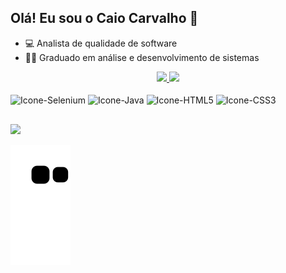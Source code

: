 ## Olá! Eu sou o Caio Carvalho 👋

- 💻 Analista de qualidade de software
- 🧑‍🎓 Graduado em análise e desenvolvimento de sistemas

<div align="center">
  <a href="https://github.com/kaiohenryk">
  <img height="150px" src="https://github-readme-stats.vercel.app/api?username=kaiohenryk&show_icons=true&theme=dark&include_all_commits=true&count_private=true"/>
  <img height="150px" src="https://github-readme-stats.vercel.app/api/top-langs/?username=kaiohenryk&layout=compact&langs_count=7&theme=dark"/>
</div>
  
<div style="display: inline-block"><br>
  <img align="center" alt="Icone-Selenium" height="30" width="40" src="https://cdn.jsdelivr.net/gh/devicons/devicon/icons/selenium/selenium-original.svg">
  <img align="center" alt="Icone-Java" height="30" width="40" src="https://cdn.jsdelivr.net/gh/devicons/devicon/icons/java/java-original.svg">
  <img align="center" alt="Icone-HTML5" heigth="30" width="40" src="https://cdn.jsdelivr.net/gh/devicons/devicon/icons/html5/html5-original.svg">
  <img align="center" alt="Icone-CSS3" heigth="30" width="40" src="https://cdn.jsdelivr.net/gh/devicons/devicon/icons/css3/css3-original.svg">
</div>
  
  ##
  
<div>
  <a href="https://www.linkedin.com/in/caiohcarvalho" target="_blank"><img src="https://img.shields.io/badge/-LinkedIn-%230077B5?style=for-the-badge&logo=linkedin&logoColor=white" target="_blank"></a>
  
  ![Snake animation](https://github.com/kaiohenryk/kaiohenryk/blob/output/github-contribution-grid-snake.svg)
  
</div>
